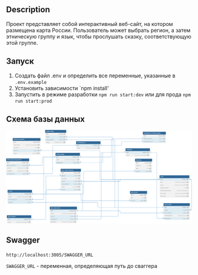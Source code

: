 ## Description

Проект представляет собой интерактивный веб-сайт, на котором размещена карта России. Пользователь может выбрать регион, а затем этническую группу и язык, чтобы прослушать сказку, соответствующую этой группе.

## Запуск

1. Создать файл .env и определить все переменные, указанные в `.env.example`
2. Установить зависимости `npm install'
3. Запустить в режиме разработки `npm run start:dev` или для прода `npm run start:prod`

## Схема базы данных

![interactive_map_db.svg](./diagrams/interactive_Map_schema.svg)

## Swagger

`http://localhost:3005/SWAGGER_URL`

`SWAGGER_URL` - переменная, определяющая путь до сваггера
